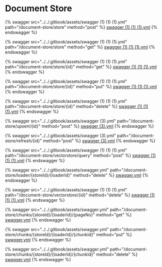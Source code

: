 # Document Store

{% swagger src="../../.gitbook/assets/swagger (1) (1) (1).yml" path="/document-store/store" method="post" %}
[swagger (1) (1) (1).yml](<../../.gitbook/assets/swagger (1) (1) (1).yml>)
{% endswagger %}

{% swagger src="../../.gitbook/assets/swagger (1) (1) (1).yml" path="/document-store/store" method="get" %}
[swagger (1) (1) (1).yml](<../../.gitbook/assets/swagger (1) (1) (1).yml>)
{% endswagger %}

{% swagger src="../../.gitbook/assets/swagger (1) (1) (1).yml" path="/document-store/store/{id}" method="get" %}
[swagger (1) (1) (1).yml](<../../.gitbook/assets/swagger (1) (1) (1).yml>)
{% endswagger %}

{% swagger src="../../.gitbook/assets/swagger (1) (1) (1).yml" path="/document-store/store/{id}" method="put" %}
[swagger (1) (1) (1).yml](<../../.gitbook/assets/swagger (1) (1) (1).yml>)
{% endswagger %}

{% swagger src="../../.gitbook/assets/swagger (1) (1) (1).yml" path="/document-store/store/{id}" method="delete" %}
[swagger (1) (1) (1).yml](<../../.gitbook/assets/swagger (1) (1) (1).yml>)
{% endswagger %}

{% swagger src="../../.gitbook/assets/swagger (3).yml" path="/document-store/upsert/{id}" method="post" %}
[swagger (3).yml](<../../.gitbook/assets/swagger (3).yml>)
{% endswagger %}

{% swagger src="../../.gitbook/assets/swagger (3).yml" path="/document-store/refresh/{id}" method="post" %}
[swagger (3).yml](<../../.gitbook/assets/swagger (3).yml>)
{% endswagger %}

{% swagger src="../../.gitbook/assets/swagger (1) (1) (1).yml" path="/document-store/vectorstore/query" method="post" %}
[swagger (1) (1) (1).yml](<../../.gitbook/assets/swagger (1) (1) (1).yml>)
{% endswagger %}

{% swagger src="../../.gitbook/assets/swagger.yml" path="/document-store/loader/{storeId}/{loaderId}" method="delete" %}
[swagger.yml](../../.gitbook/assets/swagger.yml)
{% endswagger %}

{% swagger src="../../.gitbook/assets/swagger (1) (1) (1).yml" path="/document-store/vectorstore/{id}" method="delete" %}
[swagger (1) (1) (1).yml](<../../.gitbook/assets/swagger (1) (1) (1).yml>)
{% endswagger %}

{% swagger src="../../.gitbook/assets/swagger.yml" path="/document-store/chunks/{storeId}/{loaderId}/{pageNo}" method="get" %}
[swagger.yml](../../.gitbook/assets/swagger.yml)
{% endswagger %}

{% swagger src="../../.gitbook/assets/swagger.yml" path="/document-store/chunks/{storeId}/{loaderId}/{chunkId}" method="put" %}
[swagger.yml](../../.gitbook/assets/swagger.yml)
{% endswagger %}

{% swagger src="../../.gitbook/assets/swagger.yml" path="/document-store/chunks/{storeId}/{loaderId}/{chunkId}" method="delete" %}
[swagger.yml](../../.gitbook/assets/swagger.yml)
{% endswagger %}
